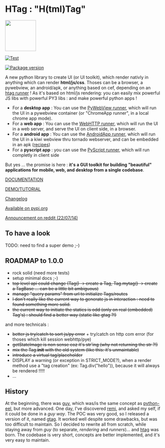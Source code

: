 # HTag : "H(tml)Tag"

<img src="https://manatlan.github.io/htag/htag.png" width="100" height="100">

[![Test](https://github.com/manatlan/htag/actions/workflows/on_commit_do_all_unittests.yml/badge.svg)](https://github.com/manatlan/htag/actions/workflows/on_commit_do_all_unittests.yml)

<a href="https://pypi.org/project/htag/">
    <img src="https://badge.fury.io/py/htag.svg?x" alt="Package version">
</a>


A new python library to create UI (or UI toolkit), which render nativly in anything which can render **html/js/css**.
Thoses can be a browser, a pywebview, an android/apk, or anything based on cef, depending on an [htag runner](https://manatlan.github.io/htag/runners/) !
As it's based on html/js rendering: you can easily mix powerful JS libs with powerful PY3 libs : and make powerful python apps !

 * For a **desktop app** : You can use the [PyWebView runner](https://manatlan.github.io/htag/runners/#pywebwiew), which will run the UI in a pywebview container (or "ChromeApp runner", in a local chrome app mode). 
 * For a **web app** : You can use the [WebHTTP runner](https://manatlan.github.io/htag/runners/#webhttp), which will run the UI in a web server, and serve the UI on client side, in a browser. 
 * For a **android app** : You can use the [AndroidApp runner](https://manatlan.github.io/htag/runners/#androidapp), which will run the UI in a kiwi webview thru tornado webserver, and can be embedded in an apk ([recipes](https://github.com/manatlan/htagapk))
 * For a **pyscript app** : you can use the [PyScript runner](https://manatlan.github.io/htag/runners/#pyscript), which will run completly in client side

But yes … the promise is here : **it's a GUI toolkit for building "beautiful" applications for mobile, web, and desktop from a single codebase**.

[DOCUMENTATION](https://manatlan.github.io/htag/)

[DEMO/TUTORIAL](https://htag.glitch.me/)

[Changelog](https://github.com/manatlan/htag/releases)

[Available on pypi.org](https://pypi.org/project/htag/)

[Announcement on reddit (22/07/14)](https://www.reddit.com/r/Python/comments/vysnci/htag_a_new_gui_tookit_for_webdesktopandroid_from/)

## To have a look

TODO: need to find a super demo ;-)

## ROADMAP to 1.0.0

 * rock solid (need more tests)
 * setup minimal docs ;-)
 * ~~top level api could change (Tag() -> create a Tag, Tag.mytag() -> create a TagBase ... can be a little bit ambiguous)~~
 * ~~manage "query params" from url to initialize Tags/routes~~
 * ~~I don't really like the current way to generate js in interaction : need to found something more solid.~~
 * ~~the current way to initiate the statics is odd (only on real (embedded) Tag's) : should find a better way (static like gtag ?!)~~

and more technicals :
- ~~better js try/catch to sort js/py error~~ + try/catch on http com error (for thoses which kill session webhttp/pye)
- ~~getStateImage is non sense coz it's str'ing (why not returning the str ?!)~~
- ~~mix the Tag.__init__ with the old system (like this: it's unmaintable)~~
- ~~introduce a virtual tag/placeholder~~
- DISPLAY a warning (or exception in STRICT_MODE?), when a render method use a "tag creation" (ex: Tag.div("hello")), because it will always be rendered !!!!!
- ...

## History

At the beginning, there was [guy](https://github.com/manatlan/guy), which was/is the same concept as [python-eel](https://github.com/ChrisKnott/Eel), but more advanced.
One day, I've discovered [remi](https://github.com/rawpython/remi), and asked my self, if it could be done in a *guy way*. The POC was very good, so I released
a version of it, named [gtag](https://github.com/manatlan/gtag). It worked well despite some drawbacks, but was too difficult to maintain. So I decided to rewrite all
from scratch, while staying away from *guy* (to separate, *rendering* and *runners*)... and [htag](https://github.com/manatlan/htag) was born. The codebase is very short, concepts are better implemented, and it's very easy to maintain.


